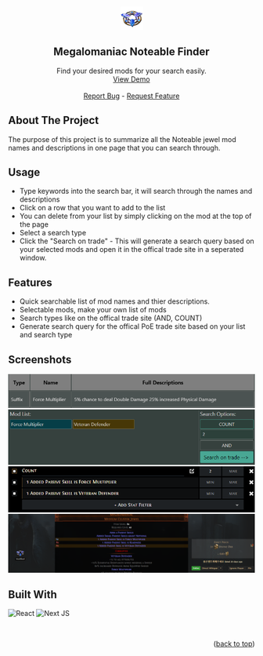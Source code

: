 <a name="readme-top"></a>

<!-- PROJECT LOGO -->
<br />
<div align="center">
  <img src="./public/UniqueJewelBase2.png">
  <h2 align="center">Megalomaniac Noteable Finder</h2>

  <!-- CALL TO ACTION -->
  <p align="center">
    Find your desired mods for your search easily. 
    <br />
    <a href="https://poe-megalomaniac-for-trade.vercel.app">View Demo</strong></a>
    <br />
    <br />
    <a href="https://github.com/ipatrikxz/PoE-Megalomaniac-for-trade/issues">Report Bug</a>
    -
    <a href="https://github.com/ipatrikxz/PoE-Megalomaniac-for-trade/issues">Request Feature</a>
  </p>
</div>

<!-- ABOUT THE PROJECT -->
## About The Project

The purpose of this project is to summarize all the Noteable jewel mod names and descriptions in one page that you can search through.

## Usage
  - Type keywords into the search bar, it will search through the names and descriptions
  - Click on a row that you want to add to the list
  - You can delete from your list by simply clicking on the mod at the top of the page
  - Select a search type 
  - Click the "Search on trade" - This will generate a search query based on your selected mods and open it in the offical trade site in a seperated window. 

## Features

  - Quick searchable list of mod names and thier descriptions.
  - Selectable mods, make your own list of mods
  - Search types like on the offical trade site (AND, COUNT)
  - Generate search query for the offical PoE trade site based on your list and search type

## Screenshots
  <div>
    <img src="./public/screenExample0.png">
    <img src="./public/screenExample1.png">
    <img src="./public/screenExample3.png">
    <img src="./public/screenExample2.png">
  </div>

## Built With

![React](https://img.shields.io/badge/react-%2320232a.svg?style=for-the-badge&logo=react&logoColor=%2361DAFB)
![Next JS](https://img.shields.io/badge/Next-black?style=for-the-badge&logo=next.js&logoColor=white)


<br />
<p align="right">(<a href="#readme-top">back to top</a>)</p>
